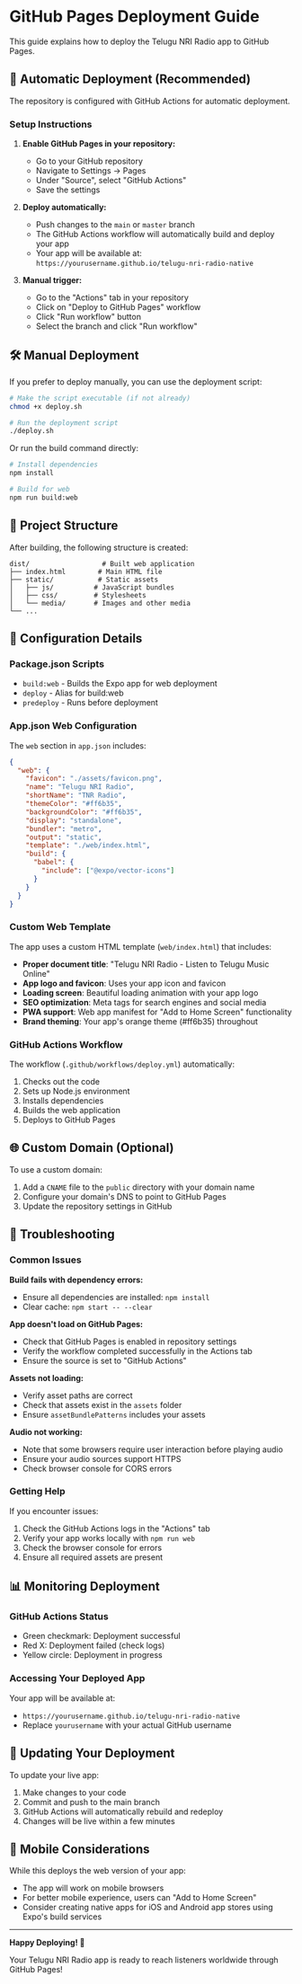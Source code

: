 # GitHub Pages Deployment Guide

This guide explains how to deploy the Telugu NRI Radio app to GitHub Pages.

## 🚀 Automatic Deployment (Recommended)

The repository is configured with GitHub Actions for automatic deployment.

### Setup Instructions

1. **Enable GitHub Pages in your repository:**
   - Go to your GitHub repository
   - Navigate to Settings → Pages
   - Under "Source", select "GitHub Actions"
   - Save the settings

2. **Deploy automatically:**
   - Push changes to the `main` or `master` branch
   - The GitHub Actions workflow will automatically build and deploy your app
   - Your app will be available at: `https://yourusername.github.io/telugu-nri-radio-native`

3. **Manual trigger:**
   - Go to the "Actions" tab in your repository
   - Click on "Deploy to GitHub Pages" workflow
   - Click "Run workflow" button
   - Select the branch and click "Run workflow"

## 🛠️ Manual Deployment

If you prefer to deploy manually, you can use the deployment script:

```bash
# Make the script executable (if not already)
chmod +x deploy.sh

# Run the deployment script
./deploy.sh
```

Or run the build command directly:

```bash
# Install dependencies
npm install

# Build for web
npm run build:web
```

## 📁 Project Structure

After building, the following structure is created:

```
dist/                  # Built web application
├── index.html        # Main HTML file
├── static/           # Static assets
│   ├── js/          # JavaScript bundles
│   ├── css/         # Stylesheets
│   └── media/       # Images and other media
└── ...
```

## 🔧 Configuration Details

### Package.json Scripts

- `build:web` - Builds the Expo app for web deployment
- `deploy` - Alias for build:web
- `predeploy` - Runs before deployment

### App.json Web Configuration

The `web` section in `app.json` includes:

```json
{
  "web": {
    "favicon": "./assets/favicon.png",
    "name": "Telugu NRI Radio",
    "shortName": "TNR Radio",
    "themeColor": "#ff6b35",
    "backgroundColor": "#ff6b35",
    "display": "standalone",
    "bundler": "metro",
    "output": "static",
    "template": "./web/index.html",
    "build": {
      "babel": {
        "include": ["@expo/vector-icons"]
      }
    }
  }
}
```

### Custom Web Template

The app uses a custom HTML template (`web/index.html`) that includes:

- **Proper document title**: "Telugu NRI Radio - Listen to Telugu Music Online"
- **App logo and favicon**: Uses your app icon and favicon
- **Loading screen**: Beautiful loading animation with your app logo
- **SEO optimization**: Meta tags for search engines and social media
- **PWA support**: Web app manifest for "Add to Home Screen" functionality
- **Brand theming**: Your app's orange theme (#ff6b35) throughout

### GitHub Actions Workflow

The workflow (`.github/workflows/deploy.yml`) automatically:

1. Checks out the code
2. Sets up Node.js environment
3. Installs dependencies
4. Builds the web application
5. Deploys to GitHub Pages

## 🌐 Custom Domain (Optional)

To use a custom domain:

1. Add a `CNAME` file to the `public` directory with your domain name
2. Configure your domain's DNS to point to GitHub Pages
3. Update the repository settings in GitHub

## 🐛 Troubleshooting

### Common Issues

**Build fails with dependency errors:**
- Ensure all dependencies are installed: `npm install`
- Clear cache: `npm start -- --clear`

**App doesn't load on GitHub Pages:**
- Check that GitHub Pages is enabled in repository settings
- Verify the workflow completed successfully in the Actions tab
- Ensure the source is set to "GitHub Actions"

**Assets not loading:**
- Verify asset paths are correct
- Check that assets exist in the `assets` folder
- Ensure `assetBundlePatterns` includes your assets

**Audio not working:**
- Note that some browsers require user interaction before playing audio
- Ensure your audio sources support HTTPS
- Check browser console for CORS errors

### Getting Help

If you encounter issues:

1. Check the GitHub Actions logs in the "Actions" tab
2. Verify your app works locally with `npm run web`
3. Check the browser console for errors
4. Ensure all required assets are present

## 📊 Monitoring Deployment

### GitHub Actions Status

- Green checkmark: Deployment successful
- Red X: Deployment failed (check logs)
- Yellow circle: Deployment in progress

### Accessing Your Deployed App

Your app will be available at:
- `https://yourusername.github.io/telugu-nri-radio-native`
- Replace `yourusername` with your actual GitHub username

## 🔄 Updating Your Deployment

To update your live app:

1. Make changes to your code
2. Commit and push to the main branch
3. GitHub Actions will automatically rebuild and redeploy
4. Changes will be live within a few minutes

## 📱 Mobile Considerations

While this deploys the web version of your app:

- The app will work on mobile browsers
- For better mobile experience, users can "Add to Home Screen"
- Consider creating native apps for iOS and Android app stores using Expo's build services

---

**Happy Deploying! 🎉**

Your Telugu NRI Radio app is ready to reach listeners worldwide through GitHub Pages!
